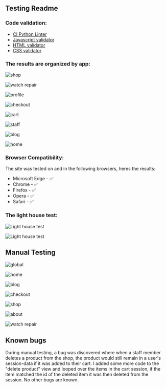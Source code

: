 ﻿## Testing Readme
### Code validation:
- [CI Python Linter](https://pep8ci.herokuapp.com)
- [Javascript validator](https://jshint.com/)
- [HTML validator](https://validator.w3.org/)
- [CSS validator](https://jigsaw.w3.org/css-validator/)


### The results are organized by app:

![shop](https://res.cloudinary.com/dmvf3llw4/image/upload/v1683236460/shop_aq56os.jpg)

![watch repair](https://res.cloudinary.com/dmvf3llw4/image/upload/v1683236460/watch_repair_gyjwbb.jpg)

![profile](https://res.cloudinary.com/dmvf3llw4/image/upload/v1683236459/profile_rwxh9w.jpg)

![checkout](https://res.cloudinary.com/dmvf3llw4/image/upload/v1683236459/checkout_nnhcqv.jpg)

![cart](https://res.cloudinary.com/dmvf3llw4/image/upload/v1683236459/cart_xd0cxi.jpg)

![staff](https://res.cloudinary.com/dmvf3llw4/image/upload/v1683236459/staff_gaat5x.jpg)

![blog](https://res.cloudinary.com/dmvf3llw4/image/upload/v1683236459/blog_mtixih.jpg)

![home](https://res.cloudinary.com/dmvf3llw4/image/upload/v1683236459/home_uny5qo.jpg)

### Browser Compatibility:
The site was tested on and in the following browsers, heres the results:

- Microsoft Edge - ✅
- Chrome - ✅
- Firefox - ✅
- Opera - ✅
- Safari - ✅

### The light house test:
![Light house test](https://res.cloudinary.com/dmvf3llw4/image/upload/v1683244538/ApplicationFrameHost_jD4Ouwctg9_pv5gcd.jpg)

![Light house test](https://res.cloudinary.com/dmvf3llw4/image/upload/v1683237787/ApplicationFrameHost_4vSYDnP8zV_hntje1.jpg)


## Manual Testing

![global](https://res.cloudinary.com/dmvf3llw4/image/upload/v1683238046/soffice.bin_8Gf1ar2BMU_p6agme.jpg)

![home](https://res.cloudinary.com/dmvf3llw4/image/upload/v1683236389/homee_ayokal.jpg)

![blog](https://res.cloudinary.com/dmvf3llw4/image/upload/v1683236389/blogg_yn1s2s.jpg)

![checkout](https://res.cloudinary.com/dmvf3llw4/image/upload/v1683236389/checkoutt_vi4kxr.jpg)

![shop](https://res.cloudinary.com/dmvf3llw4/image/upload/v1683244353/soffice.bin_bHk4aopUb8_xblzbn.jpg)

![about](https://res.cloudinary.com/dmvf3llw4/image/upload/v1683236388/aboutuss_tieuhb.jpg)

![watch repair](https://res.cloudinary.com/dmvf3llw4/image/upload/v1683236388/watchrepairr_jccv18.jpg)

## Known bugs
During manual testing, a bug was discovered where when a staff member deletes a product from the shop, the product would still remain in a user's session-data if it was added to their cart. 
I added some more code to the "delete product" view and looped over the items in the cart session, if the item matched the id of the deleted item it was then deleted from the session.
No other bugs are known.
